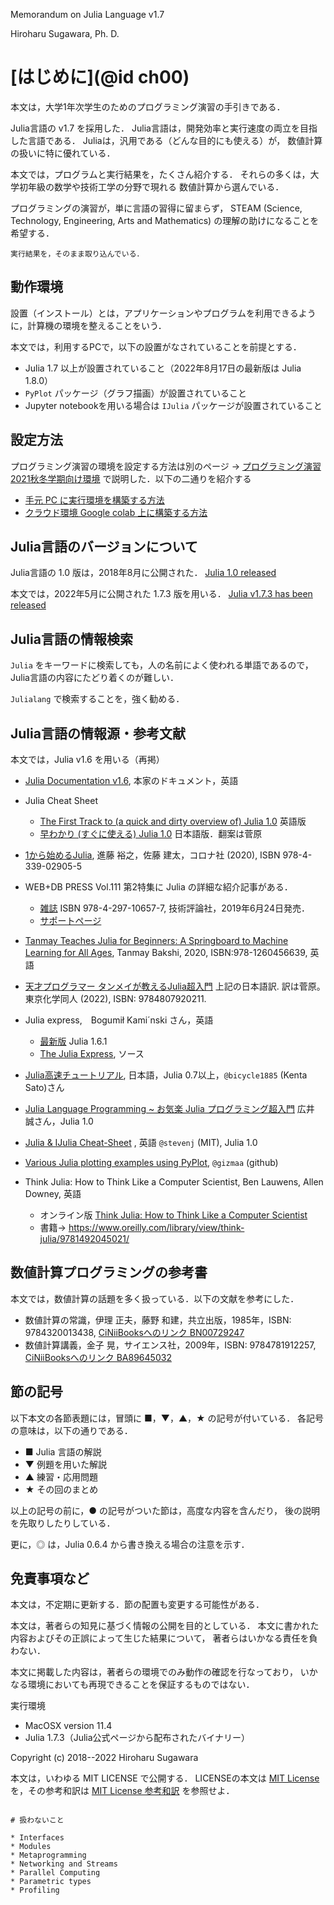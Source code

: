 
Memorandum on Julia Language v1.7

Hiroharu Sugawara, Ph. D.


# [はじめに](@id ch00)

本文は，大学1年次学生のためのプログラミング演習の手引きである．

Julia言語の v1.7 を採用した．
Julia言語は，開発効率と実行速度の両立を目指した言語である．
Juliaは，汎用である（どんな目的にも使える）が，
数値計算の扱いに特に優れている．

本文では，プログラムと実行結果を，たくさん紹介する．
それらの多くは，大学初年級の数学や技術工学の分野で現れる
数値計算から選んでいる．

プログラミングの演習が，単に言語の習得に留まらず，
STEAM (Science, Technology, Engineering, Arts and Mathematics)
の理解の助けになることを希望する．

```@raw comment
実行結果を，そのまま取り込んでいる．
```

## 動作環境

設置（インストール）とは，アプリケーションやプログラムを利用できるように，計算機の環境を整えることをいう．

本文では，利用するPCで，以下の設置がなされていることを前提とする．
* Julia 1.7 以上が設置されていること（2022年8月17日の最新版は Julia 1.8.0）
* `PyPlot` パッケージ（グラフ描画）が設置されていること
* Jupyter notebookを用いる場合は `IJulia` パッケージが設置されていること


## 設定方法

プログラミング演習の環境を設定する方法は別のページ → [プログラミング演習 2021秋冬学期向け環境](https://hsugawa8651.github.io/julia-installation-guide-202109/article/env-2021w) で説明した．以下の二通りを紹介する
  * [手元 PC に実行環境を構築する方法](https://hsugawa8651.github.io/julia-installation-guide-202109/article/install-on-local-PC)
  * [クラウド環境 Google colab 上に構築する方法](https://hsugawa8651.github.io/julia-installation-guide-202109/article/setup-on-google-colab)

## Julia言語のバージョンについて

Julia言語の 1.0 版は，2018年8月に公開された．
[Julia 1.0 released](https://discourse.julialang.org/t/julia-1-0-released/13208)

本文では，2022年5月に公開された 1.7.3 版を用いる．
[Julia v1.7.3 has been released](https://discourse.julialang.org/t/julia-v1-7-3-has-been-released/81683)

## Julia言語の情報検索

`Julia` をキーワードに検索しても，人の名前によく使われる単語であるので，
Julia言語の内容にたどり着くのが難しい．

`Julialang` で検索することを，強く勧める．

## Julia言語の情報源・参考文献

本文では，Julia v1.6 を用いる（再掲）

* [Julia Documentation v1.6](https://docs.julialang.org/en/v1.6/), 本家のドキュメント，英語

* Julia Cheat Sheet
  * [The First Track to (a quick and dirty overview of) Julia 1.0](https://juliadocs.github.io/Julia-Cheat-Sheet/) 英語版
  * [早わかり (すぐに使える) Julia 1.0](https://juliadocs.github.io/Julia-Cheat-Sheet/ja/) 日本語版．翻案は菅原

* [1から始めるJulia](https://www.coronasha.co.jp/np/isbn/9784339029055/), 進藤 裕之，佐藤 建太，コロナ社 (2020), ISBN 978-4-339-02905-5
* WEB+DB PRESS Vol.111 第2特集に Julia の詳細な紹介記事がある．
  * [雑誌](https://gihyo.jp/magazine/wdpress/archive/2019/vol111) ISBN 978-4-297-10657-7, 技術評論社，2019年6月24日発売．
  * [サポートページ](https://gihyo.jp/magazine/wdpress/archive/2019/vol111/support)
* [Tanmay Teaches Julia for Beginners: A Springboard to Machine Learning for All Ages](https://www.mheducation.com.sg/tanmay-teaches-julia-for-beginners-a-springboard-to-machine-learning-for-all-ages-9781260456639-asia), Tanmay Bakshi, 2020, ISBN:978-1260456639, 英語
* [天才プログラマー タンメイが教えるJulia超入門](http://www.tkd-pbl.com/book/b598314.html) 上記の日本語訳. 訳は菅原。東京化学同人 (2022), ISBN: 9784807920211.
* Julia express,　Bogumił Kami´nski さん，英語
  * [最新版](http://bogumilkaminski.pl/files/julia_express.pdf) Julia 1.6.1
  * [The Julia Express](https://github.com/bkamins/The-Julia-Express), ソース

* [Julia高速チュートリアル](https://github.com/bicycle1885/Julia-Tutorial), 日本語，Julia 0.7以上，`@bicycle1885` (Kenta Sato)さん

* [Julia Language Programming ~ お気楽 Julia プログラミング超入門](http://www.nct9.ne.jp/m_hiroi/light/julia.html) 広井 誠さん，Julia 1.0

* [Julia & IJulia Cheat-Sheet](https://math.mit.edu/~stevenj/Julia-cheatsheet.pdf) , 英語 `@stevenj` (MIT), Julia 1.0

* [Various Julia plotting examples using PyPlot](https://gist.github.com/gizmaa/7214002), `@gizmaa` (github)

* Think Julia: How to Think Like a Computer Scientist, Ben Lauwens, Allen Downey, 英語
  * オンライン版 [Think Julia: How to Think Like a Computer Scientist](https://benlauwens.github.io/ThinkJulia.jl/latest/book.html)
  * 書籍→ https://www.oreilly.com/library/view/think-julia/9781492045021/


## 数値計算プログラミングの参考書

本文では，数値計算の話題を多く扱っている．以下の文献を参考にした．

* 数値計算の常識，伊理 正夫，藤野 和建，共立出版，1985年，ISBN: 9784320013438, [CiNiiBooksへのリンク  BN00729247](https://ci.nii.ac.jp/ncid/BN00729247)
* 数値計算講義，金子 晃，サイエンス社，2009年，ISBN: 9784781912257, [CiNiiBooksへのリンク  BA89645032](https://ci.nii.ac.jp/ncid/BA89645032)

## 節の記号

以下本文の各節表題には，冒頭に ■，▼，▲，★ の記号が付いている．
各記号の意味は，以下の通りである．

- ■  Julia 言語の解説
- ▼  例題を用いた解説
- ▲  練習・応用問題
- ★  その回のまとめ

以上の記号の前に，● の記号がついた節は，高度な内容を含んだり，
後の説明を先取りしたりしている．

更に，◎ は，Julia 0.6.4 から書き換える場合の注意を示す．

## 免責事項など

本文は，不定期に更新する．節の配置も変更する可能性がある．

本文は，著者らの知見に基づく情報の公開を目的としている．
本文に書かれた内容およびその正誤によって生じた結果について，
著者らはいかなる責任を負わない．

本文に掲載した内容は，著者らの環境でのみ動作の確認を行なっており，
いかなる環境においても再現できることを保証するものではない．

実行環境

- MacOSX version 11.4
- Julia 1.7.3（Julia公式ページから配布されたバイナリー）

Copyright (c) 2018--2022 Hiroharu Sugawara

本文は，いわゆる MIT LICENSE で公開する．
LICENSEの本文は [MIT License](@ref) を，その参考和訳は [MIT License 参考和訳](@ref) を参照せよ．


```@raw comment

# 扱わないこと

* Interfaces
* Modules
* Metaprogramming
* Networking and Streams
* Parallel Computing
* Parametric types
* Profiling

```

